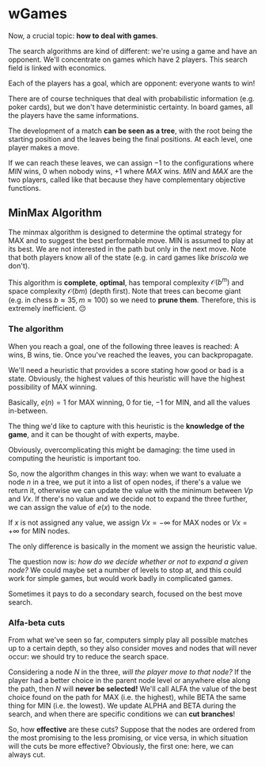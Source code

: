 # wGames

Now, a crucial topic: **how to deal with games**.

The search algorithms are kind of different: we're using a game and have an opponent. We'll concentrate on games which have 2 players. This search field is linked with economics.

Each of the players has a goal, which are opponent: everyone wants to win!

There are of course techniques that deal with probabilistic information (e.g. poker cards), but we don't have deterministic certainty. In board games, all the players have the same informations. 

The development of a match **can be seen as a tree**, with the root being the starting position and the leaves being the final positions. At each level, one player makes a move. 

If we can reach these leaves, we can assign $-1$ to the configurations where $MIN$ wins, $0$ when nobody wins, $+1$ where $MAX$ wins. $MIN$ and $MAX$ are the two players, called like that because they have complementary objective functions. 

## MinMax Algorithm

The minmax algorithm is designed to determine the optimal strategy for MAX and to suggest the best performable move. MIN is assumed to play at its best. We are not interested in the path but only in the next move. Note that both players know all of the state (e.g. in card games like *briscola* we don't).

This algorithm is **complete**, **optimal**, has temporal complexity $\mathcal{O}(b^m)$ and space complexity $\mathcal{O}(bm)$ (depth first). Note that trees can become giant (e.g. in chess $b\approx 35, m \approx 100$) so we need to **prune them**. Therefore, this is extremely inefficient. 😔

### The algorithm

When you reach a goal, one of the following three leaves is reached: A wins, B wins, tie. Once you've reached the leaves, you can backpropagate.

We'll need a heuristic that provides a score stating how good or bad is a state. Obviously, the highest values of this heuristic will have the highest possibility of MAX winning.

Basically, $e(n)=1$ for MAX winning, $0$ for tie, $-1$ for MIN, and all the values in-between.

The thing we'd like to capture with this heuristic is the **knowledge of the game**, and it can be thought of with experts, maybe.

Obviously, overcomplicating this might be damaging: the time used in computing the heuristic is important too.

So, now the algorithm changes in this way: when we want to evaluate a node $n$ in a tree, we put it into a list of open nodes, if there's a value we return it, otherwise we can update the value with the minimum between $Vp$ and $Vx$. If there's no value and we decide not to expand the three further, we can assign the value of $e(x)$ to the node.

If $x$ is not assigned any value, we assign $Vx=-\infty$ for MAX nodes or $Vx=+\infty$ for MIN nodes.

The only difference is basically in the moment we assign the heuristic value.

The question now is: *how do we decide whether or not to expand a given node?* We could maybe set a number of levels to stop at, and this could work for simple games, but would work badly in complicated games.

Sometimes it pays to do a secondary search, focused on the best move search. 

### Alfa-beta cuts

From what we've seen so far, computers simply play all possible matches up to a certain depth, so they also consider moves and nodes that will never occur: we should try to reduce the search space.

Considering a node $N$ in the three, *will the player move to that node?* If the player had a better choice in the parent node level or anywhere else along the path, then $N$ will **never be selected!** We'll call ALFA the value of the best choice found on the path for MAX (i.e. the highest), while BETA the same thing for MIN (i.e. the lowest). We update ALPHA and BETA during the search, and when there are specific conditions we can **cut branches**!

So, how **effective** are these cuts? Suppose that the nodes are ordered from the most promising to the less promising, or vice versa, in which situation will the cuts be more effective? Obviously, the first one: here, we can always cut.